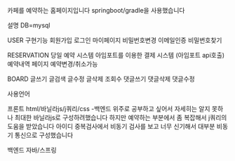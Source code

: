 카페를 예약하는 홈페이지입니다
springboot/gradle을 사용했습니다

설명
DB=mysql

USER
구현기능
회원가입
로그인
마이페이지
비밀번호변경
이메일인증
비밀번호찾기

RESERVATION
당일 예약 시스템
아임포트를 이용한 결제 시스템
(아임포트 api호출)
예약내역 페이지
예약변경/취소가능

BOARD
글쓰기
글검색
글수정
글삭제
조회수
댓글쓰기
댓글삭제
댓글수정

사용언어 

프론트
html/바닐라js/j쿼리/css
-백엔드 위주로 공부하고 싶어서
 자세히는 알지 못하나 최대한 바닐라js로 구성하려했습니다
 하지만 예약하는 부분에서 좀 복잡해서 j쿼리의 도움을 받았습니다
 아이디 중복검사에서 비동기 검사를 보고 너무 신기해서
 대부분 비동기 통신으로 구성했습니다

백엔드
자바/스프링



